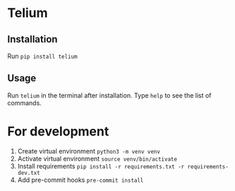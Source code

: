 # Telium
## Installation
Run `pip install telium`

## Usage
Run `telium` in the terminal after installation.
Type `help` to see the list of commands.


# For development
1. Create virtual environment `python3 -m venv venv`
2. Activate virtual environment `source venv/bin/activate`
3. Install requirements `pip install -r requirements.txt -r requirements-dev.txt`
4. Add pre-commit hooks `pre-commit install`
